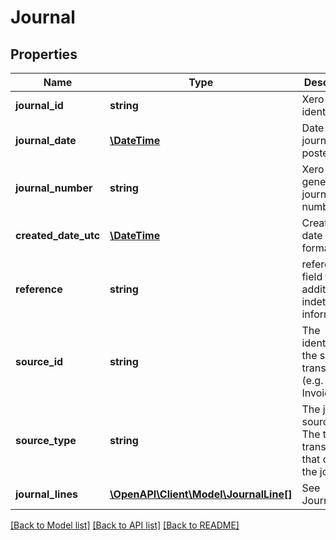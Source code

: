 # Journal

## Properties
Name | Type | Description | Notes
------------ | ------------- | ------------- | -------------
**journal_id** | **string** | Xero identifier | [optional] 
**journal_date** | [**\DateTime**](\DateTime.md) | Date the journal was posted | [optional] 
**journal_number** | **string** | Xero generated journal number | [optional] 
**created_date_utc** | [**\DateTime**](\DateTime.md) | Created date UTC format | [optional] 
**reference** | **string** | reference field for additional indetifying information | [optional] 
**source_id** | **string** | The identifier for the source transaction (e.g. InvoiceID) | [optional] 
**source_type** | **string** | The journal source type. The type of transaction that created the journal | [optional] 
**journal_lines** | [**\OpenAPI\Client\Model\JournalLine[]**](JournalLine.md) | See JournalLines | [optional] 

[[Back to Model list]](../README.md#documentation-for-models) [[Back to API list]](../README.md#documentation-for-api-endpoints) [[Back to README]](../README.md)



